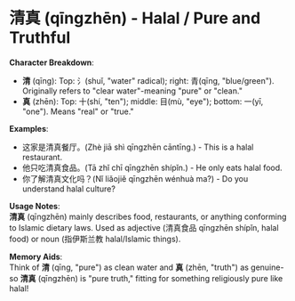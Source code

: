 # **清真 (qīngzhēn) - Halal / Pure and Truthful**

**Character Breakdown**:  
- **清** (qīng): Top: ⺡(shuǐ, "water" radical); right: 青(qīng, "blue/green"). Originally refers to "clear water"-meaning "pure" or "clean."  
- **真** (zhēn): Top: 十(shí, "ten"); middle: 目(mù, "eye"); bottom: 一(yī, "one"). Means "real" or "true."

**Examples**:  
- 这家是清真餐厅。(Zhè jiā shì qīngzhēn cāntīng.) - This is a halal restaurant.  
- 他只吃清真食品。(Tā zhǐ chī qīngzhēn shípǐn.) - He only eats halal food.  
- 你了解清真文化吗？(Nǐ liǎojiě qīngzhēn wénhuà ma?) - Do you understand halal culture?

**Usage Notes**:  
**清真** (qīngzhēn) mainly describes food, restaurants, or anything conforming to Islamic dietary laws. Used as adjective (清真食品 qīngzhēn shípǐn, halal food) or noun (指伊斯兰教 halal/Islamic things).

**Memory Aids**:  
Think of **清** (qīng, "pure") as clean water and **真** (zhēn, "truth") as genuine-so **清真** (qīngzhēn) is "pure truth," fitting for something religiously pure like halal!